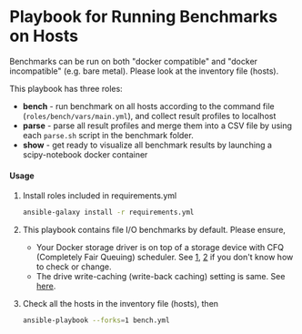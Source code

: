 # Playbook for Running Benchmarks on Hosts

Benchmarks can be run on both "docker compatible" and "docker incompatible" (e.g. bare metal). Please look at the inventory file (hosts).

This playbook has three roles:
- **bench** - run benchmark on all hosts according to the command file (`roles/bench/vars/main.yml`), and collect result profiles to localhost
- **parse** - parse all result profiles and merge them into a CSV file by using each `parse.sh` script in the benchmark folder.
- **show** - get ready to visualize all benchmark results by launching a scipy-notebook docker container

#### Usage
1. Install roles included in requirements.yml
    ```bash
    ansible-galaxy install -r requirements.yml
    ```
1. This playbook contains file I/O benchmarks by default. Please ensure,
    - Your Docker storage driver is on top of a storage device with CFQ (Completely Fair Queuing) scheduler. See [1](http://unix.stackexchange.com/questions/69300/cgroups-blkio-weight-doesnt-seem-to-have-the-expected-effect), [2](https://www.cyberciti.biz/faq/linux-change-io-scheduler-for-harddisk/) if you don't know how to check or change.
    - The drive write-caching (write-back caching) setting is same. See [here](http://www.linux-magazine.com/Online/Features/Tune-Your-Hard-Disk-with-hdparm).

1. Check all the hosts in the inventory file (hosts), then
    ```bash
    ansible-playbook --forks=1 bench.yml
    ```

